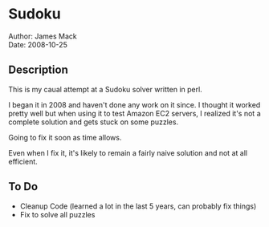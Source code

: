 Sudoku
======

Author: James Mack  
Date: 2008-10-25  

Description
-----------

This is my caual attempt at a Sudoku solver written in perl. 

I began it in 2008 and haven't done any work on it since. I thought it worked pretty well but when using it to test Amazon EC2 servers, I realized it's not a complete solution and gets stuck on some puzzles.

Going to fix it soon as time allows.

Even when I fix it, it's likely to remain a fairly naive solution and not at all efficient.

To Do
-----

* Cleanup Code (learned a lot in the last 5 years, can probably fix things)
* Fix to solve all puzzles
